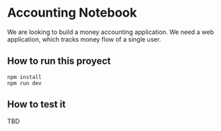 # Accounting Notebook

We are looking to build a money accounting application. We need a web application, which tracks money flow of a single user.

## How to run this proyect

```
npm install
npm run dev
```

## How to test it
TBD